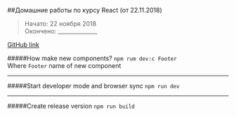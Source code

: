 ##Домашние работы по курсу React (от 22.11.2018)
>Начато: 22 ноября 2018  
Окончено: ______________ 

[GitHub link](https://github.com/MrLambert13/react-22.11/tree/master/Sergey_Berdnikov)

#####How make new components?
```npm rum dev:c Footer```  
Where `Footer` name of new component  
***
#####Start developer mode and browser sync
```npm run dev```  
***
#####Create release version
```npm run build```